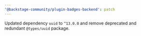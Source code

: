```yaml
---
'@backstage-community/plugin-badges-backend': patch
---
```


Updated dependency `uuid` to `^13.0.0` and remove deprecated and redundant `@types/uuid` package.
